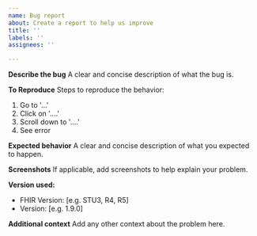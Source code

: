 ```yaml
---
name: Bug report
about: Create a report to help us improve
title: ''
labels: ''
assignees: ''

---
```


**Describe the bug**
A clear and concise description of what the bug is.

**To Reproduce**
Steps to reproduce the behavior:
1. Go to '...'
2. Click on '....'
3. Scroll down to '....'
4. See error

**Expected behavior**
A clear and concise description of what you expected to happen.

**Screenshots**
If applicable, add screenshots to help explain your problem.

**Version used:**
 - FHIR Version: [e.g. STU3, R4, R5]
 - Version: [e.g. 1.9.0]

**Additional context**
Add any other context about the problem here.
